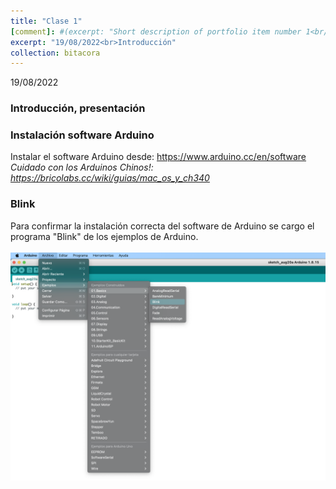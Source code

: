 ```yaml
---
title: "Clase 1"
[comment]: #(excerpt: "Short description of portfolio item number 1<br/><img src='/images/500x300.png'>")
excerpt: "19/08/2022<br>Introducción"
collection: bitacora
---
```


19/08/2022
### Introducción, presentación
### Instalación software Arduino
Instalar el software Arduino desde: https://www.arduino.cc/en/software<br>
_Cuidado con los Arduinos Chinos!: https://bricolabs.cc/wiki/guias/mac_os_y_ch340_
### Blink
Para confirmar la instalación correcta del software de Arduino se cargo el programa "Blink" de los ejemplos de Arduino.<br>
<br>
![ejemplo blink arduino](https://github.com/renzo-dev77/MCD2022/blob/main/Electronica%20Creativa/images/blink.png)
